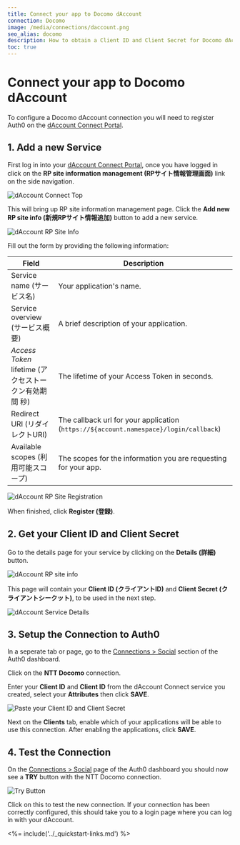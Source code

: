 ```yaml
---
title: Connect your app to Docomo dAccount
connection: Docomo
image: /media/connections/daccount.png
seo_alias: docomo
description: How to obtain a Client ID and Client Secret for Docomo dAccount.
toc: true
---
```


# Connect your app to Docomo dAccount

To configure a Docomo dAccount connection you will need to register Auth0 on the [dAccount Connect Portal](https://dac-g.apl01.spmode.ne.jp/VIEW_OC01/GOCA00004/).

## 1. Add a new Service

First log in into your [dAccount Connect Portal](https://dac-g.apl01.spmode.ne.jp/VIEW_OC01/GOCA00004/), once you have logged in click on the **RP site information management (RPサイト情報管理画面)** link on the side navigation.

![dAccount Connect Top](/media/articles/connections/social/docomo/connect-top.png)

This will bring up RP site information management page. Click the **Add new RP site info (新規RPサイト情報追加)** button to add a new service.

![dAccount RP Site Info](/media/articles/connections/social/docomo/rp-info-1.png)

Fill out the form by providing the following information:

| Field | Description
--------|------------
Service name (サービス名) | Your application's name.
Service overview (サービス概要) | A brief description of your application.
<dfn data-key="access-token">Access Token</dfn> lifetime (アクセストークン有効期間 秒) | The lifetime of your Access Token in seconds.
Redirect URI (リダイレクトURI) | The callback url for your application (`https://${account.namespace}/login/callback`)
Available scopes (利用可能スコープ) | The scopes for the information you are requesting for your app.

![dAccount RP Site Registration](/media/articles/connections/social/docomo/rp-register.png)

When finished, click **Register (登録)**.

## 2. Get your **Client ID** and **Client Secret**

Go to the details page for your service by clicking on the **Details (詳細)** button.

![dAccount RP site info](/media/articles/connections/social/docomo/rp-info-2.png)

This page will contain your **Client ID (クライアントID)** and **Client Secret (クライアントシークット)**, to be used in the next step.

![dAccount Service Details](/media/articles/connections/social/docomo/service-details.png)

## 3. Setup the Connection to Auth0

In a seperate tab or page, go to the [Connections > Social](${manage_url}/#/connections/social) section of the Auth0 dashboard.

Click on the **NTT Docomo** connection.

Enter your **Client ID** and **Client ID** from the dAccount Connect service you created, select your **Attributes** then click **SAVE**.

![Paste your Client ID and Client Secret](/media/articles/connections/social/docomo/enter-keys.png)

Next on the **Clients** tab, enable which of your applications will be able to use this connection. After enabling the applications, click **SAVE**.

## 4. Test the Connection

On the [Connections > Social](${manage_url}/#/connections/social) page of the Auth0 dashboard you should now see a **TRY** button with the NTT Docomo connection.

![Try Button](/media/articles/connections/social/docomo/try-connection.png)

Click on this to test the new connection. If your connection has been correctly configured, this should take you to a login page where you can log in with your dAccount.

<%= include('../_quickstart-links.md') %>

